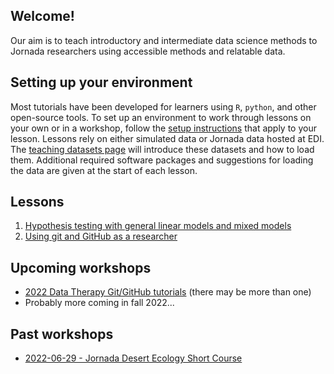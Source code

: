 ## Welcome!

Our aim is to teach introductory and intermediate data science methods to Jornada researchers using accessible methods and relatable data.

## Setting up your environment

Most tutorials have been developed for learners using `R`, `python`, and other open-source tools. To set up an environment to work through lessons on your own or in a workshop, follow the [setup instructions](./html/setup.html) that apply to your lesson. Lessons rely on either simulated data or Jornada data hosted at EDI. The [teaching datasets page](./html/teaching-datasets.html) will introduce these datasets and how to load them. Additional required software packages and suggestions for loading the data are given at the start of each lesson.

## Lessons

1. [Hypothesis testing with general linear models and mixed models](./html/statistical-inference-linear-and-mixed.html)
2. [Using git and GitHub as a researcher](./html/git-and-github-for-research.html)

## Upcoming workshops

* [2022 Data Therapy Git/GitHub tutorials](./workshops/2022-data-therapy-git-github/index) (there may be more than one)
* Probably more coming in fall 2022...

## Past workshops

* [2022-06-29 - Jornada Desert Ecology Short Course](./workshops/20220629-jrn-ecology-short-course/index)
